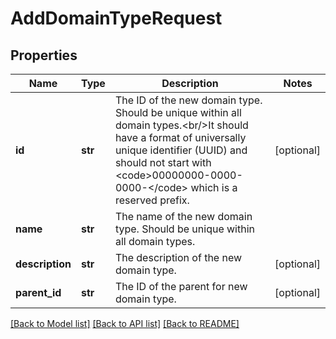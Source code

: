 # AddDomainTypeRequest

## Properties
Name | Type | Description | Notes
------------ | ------------- | ------------- | -------------
**id** | **str** | The ID of the new domain type. Should be unique within all domain types.&lt;br/&gt;It should have a format of universally unique identifier (UUID) and should not start with &lt;code&gt;00000000-0000-0000-&lt;/code&gt; which is a reserved prefix. | [optional] 
**name** | **str** | The name of the new domain type. Should be unique within all domain types. | 
**description** | **str** | The description of the new domain type. | [optional] 
**parent_id** | **str** | The ID of the parent for new domain type. | [optional] 

[[Back to Model list]](../README.md#documentation-for-models) [[Back to API list]](../README.md#documentation-for-api-endpoints) [[Back to README]](../README.md)


